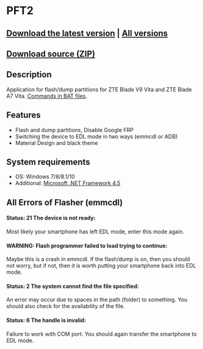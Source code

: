 # PFT2
## [Download the latest version](https://github.com/Zalexanninev15/PFT2/releases/tag/0.0.9.0) | [All versions](https://github.com/Zalexanninev15/PFT2/releases)
## [Download source (ZIP)](https://github.com/Zalexanninev15/PFT2/archive/master.zip)

## Description
Application for flash/dump partitions for ZTE Blade V9 Vita and ZTE Blade A7 Vita. [Commands in BAT files](https://github.com/Zalexanninev15/PFT2/blob/master/About%20all%20commands%20in%20BAT%20files%20(PFT2_Flasher).md).

## Features
* Flash and dump partitions, Disable Google FRP
* Switching the device to EDL mode in two ways (emmcdl or ADB)
* Material Design and black theme

## System requirements
* OS: Windows 7/8/8.1/10
* Additional: [Microsoft .NET Framework 4.5](https://www.microsoft.com/en-us/download/details.aspx?id=30653)

## All Errors of Flasher (emmcdl)
#### Status: 21 The device is not ready: 
Most likely your smartphone has left EDL mode, enter this mode again.
#### WARNING: Flash programmer failed to load trying to continue:
Maybe this is a crash in emmcdl. If the flash/dump is on, then you should not worry, but if not, then it is worth putting your smartphone back into EDL mode.
#### Status: 2 The system cannot find the file specified:
An error may occur due to spaces in the path (folder) to something. You should also check for the availability of the file.
#### Status: 6 The handle is invalid:
Failure to work with COM port. You should again transfer the smartphone to EDL mode.
